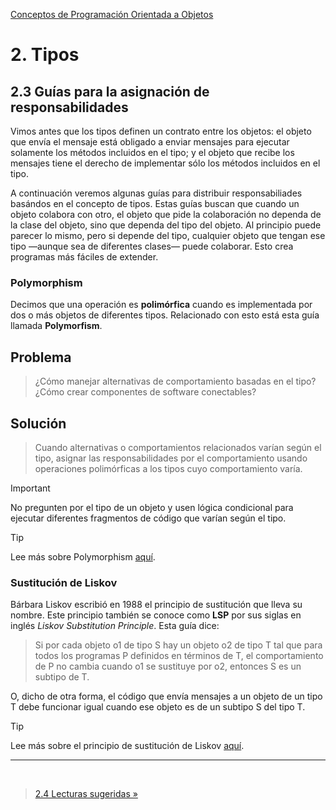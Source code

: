 [Conceptos de Programación Orientada a Objetos](../../)

# 2. Tipos

## 2.3 Guías para la asignación de responsabilidades

Vimos antes que los tipos definen un contrato entre los objetos: el objeto que
envía el mensaje está obligado a enviar mensajes para ejecutar solamente los
métodos incluidos en el tipo; y el objeto que recibe los mensajes tiene el
derecho de implementar sólo los métodos incluidos en el tipo.

A continuación veremos algunas guías para distribuir responsabiliades basándos
en el concepto de tipos. Estas guías buscan que cuando un objeto colabora con
otro, el objeto que pide la colaboración no dependa de la clase del objeto, sino
que dependa del tipo del objeto. Al principio puede parecer lo mismo, pero si
depende del tipo, cualquier objeto que tengan ese tipo —aunque sea de diferentes
clases— puede colaborar. Esto crea programas más fáciles de extender.

### Polymorphism

Decimos que una operación es **polimórfica** cuando es implementada por dos o
más objetos de diferentes tipos. Relacionado con esto está esta guía llamada
**Polymorfism**.

## Problema

> ¿Cómo manejar alternativas de comportamiento basadas en el tipo? ¿Cómo crear
> componentes de software conectables?

## Solución

> Cuando alternativas o comportamientos relacionados varían según el tipo, asignar
> las responsabilidades por el comportamiento usando operaciones polimórficas a
> los tipos cuyo comportamiento varía.

> [!IMPORTANT]
> No pregunten por el tipo de un objeto y usen lógica condicional para ejecutar
> diferentes fragmentos de código que varían según el tipo.

> [!TIP]
> Lee más sobre Polymorphism
> [aquí](https://github.com/ucudal/PII_Guias/blob/main/Polymorphism.md).

### Sustitución de Liskov

Bárbara Liskov escribió en 1988 el principio de sustitución que lleva su nombre.
Este principio también se conoce como **LSP** por sus siglas en inglés *Liskov
Substitution Principle*. Esta guía dice:

> Si por cada objeto o1 de tipo S hay un objeto o2 de tipo T tal que para todos
> los programas P definidos en términos de T, el comportamiento de P no cambia
> cuando o1 se sustituye por o2, entonces S es un subtipo de T.

O, dicho de otra forma, el código que envía mensajes a un objeto de un tipo T
debe funcionar igual cuando ese objeto es de un subtipo S del tipo T.

> [!TIP]
> Lee más sobre el principio de sustitución de Liskov
> [aquí](https://github.com/ucudal/PII_Guias/blob/main/LSP.md).

***

<br>

> [2.4 Lecturas sugeridas »](./2_4_Lecturas_Sugeridas.md)

</br>
